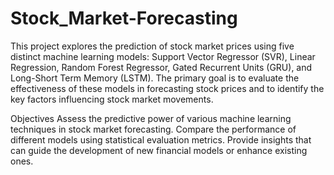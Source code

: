 # Stock_Market-Forecasting


This project explores the prediction of stock market prices using five distinct machine learning models: Support Vector Regressor (SVR), Linear Regression, Random Forest Regressor, Gated Recurrent Units (GRU), and Long-Short Term Memory (LSTM). The primary goal is to evaluate the effectiveness of these models in forecasting stock prices and to identify the key factors influencing stock market movements.

Objectives
 Assess the predictive power of various machine learning techniques in stock market forecasting.
 Compare the performance of different models using statistical evaluation metrics.
 Provide insights that can guide the development of new financial models or enhance existing ones.

